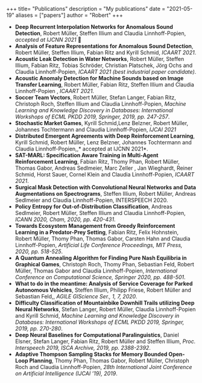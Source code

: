 +++
title= "Publications"
description = "My publications"
date = "2021-05-19"
aliases = ["papers"]
author = "Robert"
+++
*  **Deep Recurrent Interpolation Networks for Anomalous Sound Detection**, Robert Müller, Steffen Illium and Claudia Linnhoff-Popien, *accepted at IJCNN 2021* :page_with_curl:
* **Analysis of Feature Representations for Anomalous Sound Detection**, Robert Müller, Steffen Illium, Fabian Ritz and Kyrill Schmid, *ICAART 2021*. 
* **Acoustic Leak Detection in Water Networks**, Robert Müller, Steffen Illium, Fabian Ritz, Tobias Schröder, Christian Platschek, Jörg Ochs and Claudia Linnhoff-Popien,  *ICAART 2021 (best industrial paper candidate)*.  
* **Acoustic Anomaly Detection for Machine Sounds based on Image Transfer Learning**, Robert Müller, Fabian Ritz, Steffen Illium and Claudia Linnhoff-Popien , *ICAART 2021*.
* **Soccer Team Vectors**, Robert Müller, Stefan Langer, Fabian Ritz, Christoph Roch, Steffen Illium and Claudia Linnhoff-Popien, *Machine Learning and Knowledge Discovery in Databases: International Workshops of ECML PKDD 2019, Springer, 2019, pp. 247-257*. 
* **Stochastic Market Games**, Kyrill Schmid,Lenz Belzner, Robert Müller, Johannes Tochtermann and Claudia Linnhoff-Popien, *IJCAI 2021*
* **Distributed Emergent Agreements with Deep Reinforcement Learning**, Kyrill Schmid, Robert Müller, Lenz Belzner, Johannes Tochtermann and Claudia Linnhoff-Popien,,* accepted at IJCNN 2021*.
* **SAT-MARL: Specification Aware Training in Multi-Agent Reinforcement Learning**, Fabian Ritz, Thomy Phan, Robert Müller, Thomas Gabor, Andreas Sedlmeier, Marc Zeller , Jan Wieghardt, Reiner Schmid, Horst Sauer, Cornel Klein and Claudia Linnhoff-Popien, *ICAART 2021*.
* **Surgical Mask Detection with Convolutional Neural Networks and Data Augmentations on Spectrograms**, Steffen Illium, Robert Müller, Andreas Sedlmeier and Claudia Linnhoff-Popien, INTERSPEECH 2020. 
* **Policy Entropy for Out-of-Distribution Classification**, Andreas Sedlmeier, Robert Müller, Steffen Illium and Claudia Linnhoff-Popien, *ICANN 2020, Cham, 2020, pp. 420-431*.
* **Towards Ecosystem Management from Greedy Reinforcement Learning in a Predator-Prey Setting**, Fabian Ritz,  Felix Hohnstein, Robert Müller, Thomy Phan, Thomas Gabor, Carsten Hahn and Claudia Linnhoff-Popien, *Artificial Life Conference Proceedings,  MIT Press, 2020, pp. 518-525*.
* **A Quantum Annealing Algorithm for Finding Pure Nash Equilibria in Graphical Games**, Christoph Roch, Thomy Phan, Sebastian Feld, Robert Müller, Thomas Gabor and Claudia Linnhoff-Popien, *International Conference on Computational Science, Springer 2020, pp. 488-501*.  
* **What to do in the meantime: Analysis of Service Coverage for Parked Autonomous Vehicles**, Steffen Illium, Philipp Friese, Robert Müller and Sebastian Feld,, *AGILE GIScience Ser., 1, 7, 2020*. 
* **Difficulty Classification of Mountainbike Downhill Trails utilizing Deep Neural Networks**, Stefan Langer, Robert Müller, Claudia Linnhoff-Popien and Kyrill Schmid, *Machine Learning and Knowledge Discovery in Databases: International Workshops of ECML PKDD 2019, Springer, 2019, pp. 270-280*.
* **Deep Neural Baselines for Computational Paralinguistics**, Daniel Elsner, Stefan Langer, Fabian Ritz, Robert Müller and Steffen Illium, *Proc. Interspeech 2019, ISCA Archive, 2019, pp. 2388-2392*.
* **Adaptive Thompson Sampling Stacks for Memory Bounded Open-Loop Planning**, Thomy Phan, Thomas Gabor, Robert Müller, Christoph Roch and Claudia Linnhoff-Popien, *28th International Joint Conference on Artificial Intelligence (IJCAI ’19), 2019*. 
